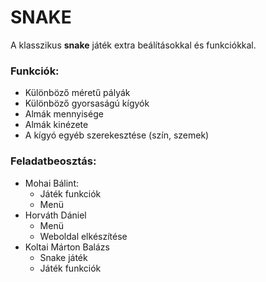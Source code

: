 # SNAKE
A klasszikus **snake** játék extra beálításokkal és funkciókkal.
### Funkciók:
- Különböző méretű pályák
- Különböző gyorsaságú kígyók
- Almák mennyisége
- Almák kinézete
- A kígyó egyéb szerekesztése (szín, szemek)
### Feladatbeosztás:
- Mohai Bálint:
    - Játék funkciók
    - Menü
- Horváth Dániel
    - Menü
    - Weboldal elkészítése
- Koltai Márton Balázs
    - Snake játék
    - Játék funkciók
